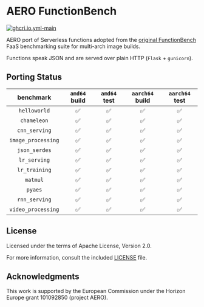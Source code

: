 # AERO FunctionBench

[![ghcri.io.yml-main](https://github.com/ckatsak/aerofb/actions/workflows/ghcr.io.yml/badge.svg?branch=main)](.github/workflows/ghcr.io.yml)

AERO port of Serverless functions adopted from the [original
FunctionBench](https://github.com/ddps-lab/serverless-faas-workbench) FaaS
benchmarking suite for multi-arch image builds.

Functions speak JSON and are served over plain HTTP (`Flask` + `gunicorn`).

## Porting Status

|     benchmark    |   `amd64` build  |   `amd64` test   | `aarch64` build  |  `aarch64` test  |
|:----------------:|:----------------:|:----------------:|:----------------:|:----------------:|
|   `helloworld`   |:white_check_mark:|:white_check_mark:|:white_check_mark:|:white_check_mark:|
|    `chameleon`   |:white_check_mark:|:white_check_mark:|:white_check_mark:|:white_check_mark:|
|   `cnn_serving`  |:white_check_mark:|:white_check_mark:|:white_check_mark:|:white_check_mark:|
|`image_processing`|:white_check_mark:|:white_check_mark:|:white_check_mark:|:white_check_mark:|
|   `json_serdes`  |:white_check_mark:|:white_check_mark:|:white_check_mark:|:white_check_mark:|
|   `lr_serving`   |:white_check_mark:|:white_check_mark:|:white_check_mark:|:white_check_mark:|
|   `lr_training`  |:white_check_mark:|:white_check_mark:|:white_check_mark:|:white_check_mark:|
|      `matmul`    |:white_check_mark:|:white_check_mark:|:white_check_mark:|:white_check_mark:|
|      `pyaes`     |:white_check_mark:|:white_check_mark:|:white_check_mark:|:white_check_mark:|
|   `rnn_serving`  |:white_check_mark:|:white_check_mark:|:white_check_mark:|:white_check_mark:|
|`video_processing`|:white_check_mark:|:white_check_mark:|:white_check_mark:|:white_check_mark:|

## License

Licensed under the terms of Apache License, Version 2.0.

For more information, consult the included [LICENSE](LICENSE) file.

## Acknowledgments

This work is supported by the European Commission under the Horizon Europe grant 101092850 (project AERO).
